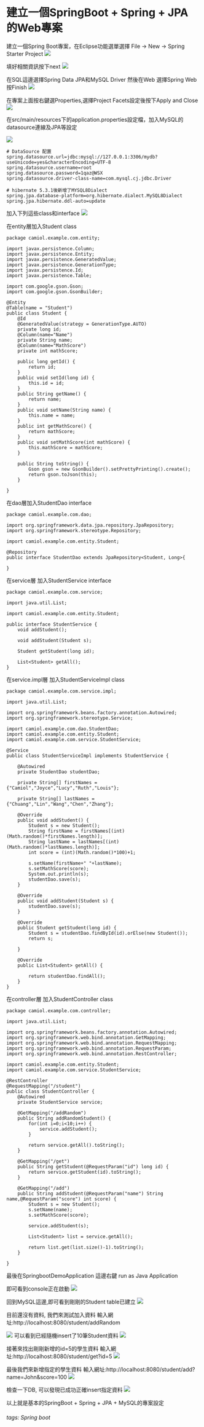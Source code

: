# 建立一個SpringBoot + Spring + JPA 的Web專案
建立一個Spring Boot專案，在Eclipse功能選單選擇 
File -> New -> Spring Starter Project
![](https://i.imgur.com/8Orv34K.jpg)

填好相關資訊按下next
![](https://i.imgur.com/TN7sDTO.jpg)

在SQL這邊選擇Spring Data JPA和MySQL Driver
然後在Web 選擇Spring Web 按Finish
![](https://i.imgur.com/txicpcr.jpg)


在專案上面按右鍵選Properties,選擇Project Facets設定後按下Apply and Close
![](https://i.imgur.com/CNeY8x7.jpg)


在src/main/resources下的application.properties設定檔，加入MySQL的datasource連線及JPA等設定

![](https://i.imgur.com/gcEvGCA.jpg)
```\
# DataSource 配置
spring.datasource.url=jdbc:mysql://127.0.0.1:3306/mydb?useUnicode=yes&characterEncoding=UTF-8
spring.datasource.username=root
spring.datasource.password=1qaz@WSX
spring.datasource.driver-class-name=com.mysql.cj.jdbc.Driver

# hibernate 5.3.1後新增了MYSQL8Dialect
spring.jpa.database-platform=org.hibernate.dialect.MySQL8Dialect
spring.jpa.hibernate.ddl-auto=update
```

加入下列這些class和interface
![](https://i.imgur.com/nghIZbQ.jpg)

在entity層加入Student class
```java=\
package camiol.example.com.entity;

import javax.persistence.Column;
import javax.persistence.Entity;
import javax.persistence.GeneratedValue;
import javax.persistence.GenerationType;
import javax.persistence.Id;
import javax.persistence.Table;

import com.google.gson.Gson;
import com.google.gson.GsonBuilder;

@Entity
@Table(name = "Student")
public class Student {
	@Id
	@GeneratedValue(strategy = GenerationType.AUTO)
	private long id;
	@Column(name="Name")
	private String name;
	@Column(name="MathScore")
	private int mathScore;
	
	public long getId() {
		return id;
	}
	public void setId(long id) {
		this.id = id;
	}
	public String getName() {
		return name;
	}
	public void setName(String name) {
		this.name = name;
	}
	public int getMathScore() {
		return mathScore;
	}
	public void setMathScore(int mathScore) {
		this.mathScore = mathScore;
	}
	
	public String toString() {
		Gson gson = new GsonBuilder().setPrettyPrinting().create();
		return gson.toJson(this);
	}
	
}

```

在dao層加入StudentDao interface
```java=\
package camiol.example.com.dao;

import org.springframework.data.jpa.repository.JpaRepository;
import org.springframework.stereotype.Repository;

import camiol.example.com.entity.Student;

@Repository
public interface StudentDao extends JpaRepository<Student, Long>{

}

```

在service層 加入StudentService interface
```java=\
package camiol.example.com.service;

import java.util.List;

import camiol.example.com.entity.Student;

public interface StudentService {
	void addStudent();
	
	void addStudent(Student s);
	
	Student getStudent(long id);
	
	List<Student> getAll();
}

```

在service.impl層 加入StudentServiceImpl class
```java=\
package camiol.example.com.service.impl;

import java.util.List;

import org.springframework.beans.factory.annotation.Autowired;
import org.springframework.stereotype.Service;

import camiol.example.com.dao.StudentDao;
import camiol.example.com.entity.Student;
import camiol.example.com.service.StudentService;

@Service
public class StudentServiceImpl implements StudentService {
	
	@Autowired
	private StudentDao studentDao;
	
	private String[] firstNames = {"Camiol","Joyce","Lucy","Ruth","Louis"};
	
	private String[] lastNames = {"Chuang","Lin","Wang","Chen","Zhang"};
	
	@Override
	public void addStudent() {
		Student s = new Student();
		String firstName = firstNames[(int) (Math.random()*firstNames.length)];
		String lastName = lastNames[(int) (Math.random()*lastNames.length)];
		int score = (int)(Math.random()*100)+1;
		
		s.setName(firstName+" "+lastName);
		s.setMathScore(score);
		System.out.println(s);
		studentDao.save(s);
	}

	@Override
	public void addStudent(Student s) {
		studentDao.save(s);
	}

	@Override
	public Student getStudent(long id) {
		Student s = studentDao.findById(id).orElse(new Student());
		return s;

	}

	@Override
	public List<Student> getAll() {
		
		return studentDao.findAll();
	}
}

```

在controller層 加入StudentController class
```java=\
package camiol.example.com.controller;

import java.util.List;

import org.springframework.beans.factory.annotation.Autowired;
import org.springframework.web.bind.annotation.GetMapping;
import org.springframework.web.bind.annotation.RequestMapping;
import org.springframework.web.bind.annotation.RequestParam;
import org.springframework.web.bind.annotation.RestController;

import camiol.example.com.entity.Student;
import camiol.example.com.service.StudentService;

@RestController
@RequestMapping("/student")
public class StudentController {
	@Autowired
	private StudentService service;
	
	@GetMapping("/addRandom")
	public String addRandomStudent() {
		for(int i=0;i<10;i++) {
			service.addStudent();
		}
		
		return service.getAll().toString();
	}
	
	@GetMapping("/get")
	public String getStudent(@RequestParam("id") long id) {
		return service.getStudent(id).toString();
	}
	
	@GetMapping("/add")
	public String addStudent(@RequestParam("name") String name,@RequestParam("score") int score) {
		Student s = new Student();
		s.setName(name);
		s.setMathScore(score);
		
		service.addStudent(s);
		
		List<Student> list = service.getAll();
		
		return list.get(list.size()-1).toString();
	}

}

```

最後在SpringbootDemoApplication 這邊右鍵
run as Java Application

即可看到console正在啟動
![](https://i.imgur.com/wIFJXze.jpg)

回到MySQL這邊,即可看到剛剛的Student table已建立
![](https://i.imgur.com/N09cTRx.jpg)

目前還沒有資料, 我們來測試加入資料
輸入網址:http://localhost:8080/student/addRandom

![](https://i.imgur.com/WcF7iX5.jpg)
可以看到已經隨機insert了10筆Student資料
![](https://i.imgur.com/6uLLhlD.jpg)

接著來找出剛剛新增的id=5的學生資料
輸入網址:http://localhost:8080/student/get?id=5
![](https://i.imgur.com/MFkLP3N.jpg)


最後我們來新增指定的學生資料
輸入網址:http://localhost:8080/student/add?name=John&score=100
![](https://i.imgur.com/giTRV13.jpg)

檢查一下DB, 可以發現已成功正確insert指定資料
![](https://i.imgur.com/LTMiFQC.jpg)

以上就是基本的SpringBoot + Spring + JPA + MySQL的專案設定

###### tags: Spring boot







